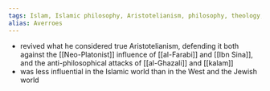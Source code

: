 ```yaml
---
tags: Islam, Islamic philosophy, Aristotelianism, philosophy, theology, Spain, Almoravids, 1100s
alias: Averroes
---
```


- revived what he considered true Aristotelianism, defending it both against the [[Neo-Platonist]] influence of [[al-Farabi]] and [[Ibn Sina]], and the anti-philosophical attacks of [[al-Ghazali]] and [[kalam]]
- was less influential in the Islamic world than in the West and the Jewish world